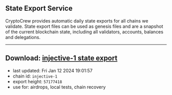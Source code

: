 ## State Export Service
CryptoCrew provides automatic daily state exports for all chains we validate. State export files can be used as genesis files and are a snapshot of the current blockchain state, including all validators, accounts, balances and delegations.

---
**Download: [injective-1 state export](https://dl.ccvalidators.com/SERVICE/injective/injective-1_export_57177418.json)**
---

- last updated: Fri Jan 12 2024 19:01:57
- chain id: `injective-1`
- export height: `57177418`
- use for: airdrops, local tests, chain recovery

